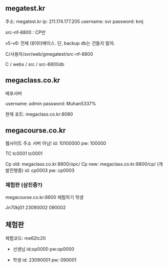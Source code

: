 ## megatest.kr

주소: megatest.kr
ip: 211.174.177.205
username: svr
password: kmj

src-nf-8800 : CP만

v5-v6: 전체 데이터베이스. 단, backup db는 건들지 말자.

C/사용자/svr/web/gmegatest/src-nf-8800

C / webs / src / src-8800db

## megaclass.co.kr

배포서버

username: admin
password: Muhan5337%

현재 포트: megaclass.co.kr:8080

## megacourse.co.kr

웹사이트 주소
서버 아님!
id: 10100000
pw: 100000

TC
tc0001
tc0001

Cp old: megaclass.co.kr:8800/opc/
Cp new: megaclass.co.kr:8800/cp/ (개발진행중)
id: cp0003
pw: cp0003

### 체험판 (삼진중?)

megacourse.co.kr:8800
체험하기
학생

Jn70kj01
23090002
090002

## 체험판

체험코드: me62lc20

- 선생님
  id:op0000
  pw:op0000

- 학생
  id: 23090001
  pw: 090001
